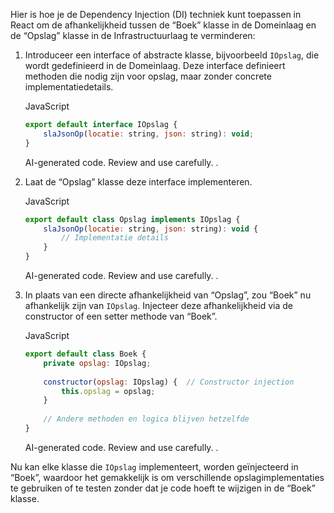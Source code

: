 Hier is hoe je de Dependency Injection (DI) techniek kunt toepassen in React om de afhankelijkheid tussen de “Boek” klasse in de Domeinlaag en de “Opslag” klasse in de Infrastructuurlaag te verminderen:

1. Introduceer een interface of abstracte klasse, bijvoorbeeld `IOpslag`, die wordt gedefinieerd in de Domeinlaag. Deze interface definieert methoden die nodig zijn voor opslag, maar zonder concrete implementatiedetails.
    
    JavaScript
    
    ```javascript
    export default interface IOpslag {
        slaJsonOp(locatie: string, json: string): void;
    }
    ```
    
    AI-generated code. Review and use carefully. .
    
2. Laat de “Opslag” klasse deze interface implementeren.
    
    JavaScript
    
    ```javascript
    export default class Opslag implements IOpslag {
        slaJsonOp(locatie: string, json: string): void {
            // Implementatie details
        }
    }
    ```
    
    AI-generated code. Review and use carefully. .
    
3. In plaats van een directe afhankelijkheid van “Opslag”, zou “Boek” nu afhankelijk zijn van `IOpslag`. Injecteer deze afhankelijkheid via de constructor of een setter methode van “Boek”.
    
    JavaScript
    
    ```javascript
    export default class Boek {
        private opslag: IOpslag;
        
        constructor(opslag: IOpslag) {  // Constructor injection
            this.opslag = opslag;
        }
        
        // Andere methoden en logica blijven hetzelfde
    }
    ```
    
    AI-generated code. Review and use carefully. .
    

Nu kan elke klasse die `IOpslag` implementeert, worden geïnjecteerd in “Boek”, waardoor het gemakkelijk is om verschillende opslagimplementaties te gebruiken of te testen zonder dat je code hoeft te wijzigen in de “Boek” klasse.